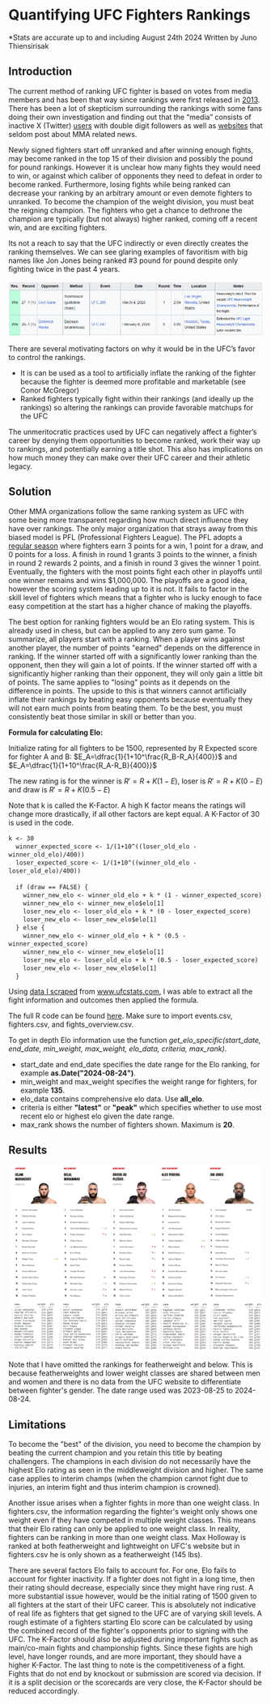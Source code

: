 # Quantifying UFC Fighters Rankings

*Stats are accurate up to and including August 24th 2024
Written by Juno Thiensirisak
## Introduction

The current method of ranking UFC fighter is based on votes from media members and has been that way since rankings were first released in [2013](https://www.sportsnet.ca/mma/ufc/ufc-fighter-rankings-february-2013/). There has been a lot of skepticism surrounding the rankings with some fans doing their own investigation and finding out that the “media” consists of inactive X (Twitter) [users](https://www.reddit.com/r/MMA/comments/hfyyxj/just_who_exactly_are_the_ufc_ranking_panelists/?utm_source=share&utm_medium=ios_app&utm_name=iossmf) with double digit followers as well as [websites](https://www.reddit.com/r/MMA/comments/t6s6fk/the_ufc_rankings_panel_consists_of_some_unknown/?utm_source=share&utm_medium=ios_app&utm_name=iossmf) that seldom post about MMA related news.

Newly signed fighters start off unranked and after winning enough fights, may become ranked in the top 15 of their division and possibly the pound for pound rankings. However it is unclear how many fights they would need to win, or against which caliber of opponents they need to defeat in order to become ranked. Furthermore, losing fights while being ranked can decrease your ranking by an arbitrary amount or even demote fighters to unranked. To become the champion of the weight division, you must beat the reigning champion. The fighters who get a chance to dethrone the champion are typically (but not always) higher ranked, coming off a recent win, and are exciting fighters.

Its not a reach to say that the UFC indirectly or even directly creates the ranking themselves. We can see glaring examples of favoritism with big names like Jon Jones being ranked #3 pound for pound despite only fighting twice in the past 4 years.

![Jon Jones two most recent fights](https://github.com/nthiens/UFC-Data-Analytics/blob/main/2.%20Elo/jon%20jones.PNG?raw=true)

There are several motivating factors on why it would be in the UFC’s favor to control the rankings.

-   It is can be used as a tool to artificially inflate the ranking of the fighter because the fighter is deemed more profitable and marketable (see Conor McGregor)
-   Ranked fighters typically fight within their rankings (and ideally up the rankings) so altering the rankings can provide favorable matchups for the UFC

The unmeritocratic practices used by UFC can negatively affect a fighter’s career by denying them opportunities to become ranked, work their way up to rankings, and potentially earning a title shot. This also has implications on how much money they can make over their UFC career and their athletic legacy.

## Solution
Other MMA organizations follow the same ranking system as UFC with some being more transparent regarding how much direct influence they have over rankings. The only major organization that strays away from this biased model is PFL (Professional Fighters League). The PFL adopts a [regular season](https://www.sportingnews.com/ca/mma/news/pfl-format-explained-mma-league-season-points-playoff-system/tznjnf0zkmwhb3nhgmahafkk) where fighters earn 3 points for a win, 1 point for a draw, and 0 points for a loss. A finish in round 1 grants 3 points to the winner, a finish in round 2 rewards 2 points, and a finish in round 3 gives the winner 1 point. Eventually, the fighters with the most points fight each other in playoffs until one winner remains and wins $1,000,000. The playoffs are a good idea, however the scoring system leading up to it is not. It fails to factor in the skill level of fighters which means that a fighter who is lucky enough to face easy competition at the start has a higher chance of making the playoffs.

The best option for ranking fighters would be an Elo rating system. This is already used in chess, but can be applied to any zero sum game. To summarize, all players start with a ranking. When a player wins against another player, the number of points "earned" depends on the difference in ranking. If the winner started off with a significantly lower ranking than the opponent, then they will gain a lot of points. If the winner started off with a significantly higher ranking than their opponent, they will only gain a little bit of points. The same applies to "losing" points as it depends on the difference in points. The upside to this is that winners cannot artificially inflate their rankings by beating easy opponents because eventually they will not earn much points from beating them. To be the best, you must consistently beat those similar in skill or better than you.

**Formula for calculating Elo:**

Initialize rating for all fighters to be 1500, represented by R
Expected score for fighter A and B: $E_A=\dfrac{1}{1+10^\frac{R_B-R_A}{400}}$ and $E_A=\dfrac{1}{1+10^\frac{R_A-R_B}{400}}$ 


The new rating is for the winner is $R'=R+K(1-E)$, loser is $R'=R+K(0-E)$ and draw is $R'=R+K(0.5-E)$

Note that k is called the K-Factor. A high K factor means the ratings will change more drastically, if all other factors are kept equal. A K-Factor of 30 is used in the code.
```
k <- 30
  winner_expected_score <- 1/(1+10^((loser_old_elo - winner_old_elo)/400))
  loser_expected_score <- 1/(1+10^((winner_old_elo - loser_old_elo)/400))
  
  if (draw == FALSE) {
    winner_new_elo <- winner_old_elo + k * (1 - winner_expected_score)
    winner_new_elo <- winner_new_elo$elo[1]
    loser_new_elo <- loser_old_elo + k * (0 - loser_expected_score)
    loser_new_elo <- loser_new_elo$elo[1]
  } else {
    winner_new_elo <- winner_old_elo + k * (0.5 - winner_expected_score)
    winner_new_elo <- winner_new_elo$elo[1]
    loser_new_elo <- loser_old_elo + k * (0.5 - loser_expected_score)
    loser_new_elo <- loser_new_elo$elo[1]
  }
```
Using [data I scraped](https://github.com/nthiens/UFC-Data-Analytics/tree/main/1.%20Web%20Scraping) from www.ufcstats.com, I was able to extract all the fight information and outcomes then applied the formula.

The full R code can be found [here](https://github.com/nthiens/UFC-Data-Analytics/blob/main/2.%20Elo/elo.R). Make sure to import events.csv, fighters.csv, and fights_overview.csv.

To get in depth Elo information use the function
*get_elo_specific(start_date, end_date, min_weight, max_weight, elo_data, criteria, max_rank)*.
- start_date and end_date specifies the date range for the Elo ranking, for example **as.Date("2024-08-24")**.
- min_weight and max_weight specifies the weight range for fighters, for example **135**.
- elo_data contains comprehensive elo data. Use **all_elo**.
- criteria is either **"latest"** or **"peak"** which specifies whether to use most recent elo or highest elo given the date range.
- max_rank shows the number of fighters shown. Maximum is **20**.
## Results
![Real rankings vs Elo rankings](https://github.com/nthiens/UFC-Data-Analytics/blob/main/2.%20Elo/ufcpic.png)

Note that I have omitted the rankings for featherweight and below. This is because featherweights and lower weight classes are shared between men and women and there is no data from the UFC website to differentiate between fighter's gender. The date range used was 2023-08-25 to 2024-08-24.

## Limitations

To become the "best" of the division, you need to become the champion by beating the current champion and you retain this title by beating challengers. The champions in each division do not necessarily have the highest Elo rating as seen in the middleweight division and higher. The same case applies to interim champs (when the champion cannot fight due to injuries, an interim fight and thus interim champion is crowned).

Another issue arises when a fighter fights in more than one weight class. In fighters.csv, the information regarding the fighter's weight only shows one weight even if they have competed in multiple weight classes. This means that their Elo rating can only be applied to one weight class. In reality, fighters can be ranking in more than one weight class. Max Holloway is ranked at both featherweight and lightweight on UFC's website but in fighters.csv he is only shown as a featherweight (145 lbs).

There are several factors Elo fails to account for. For one, Elo fails to account for fighter inactivity. If a fighter does not fight in a long time, then their rating should decrease, especially since they might have ring rust. A more substantial issue however, would be the initial rating of 1500 given to all fighters at the start of their UFC career. This is absolutely not indicative of real life as fighters that get signed to the UFC are of varying skill levels. A rough estimate of a fighters starting Elo score can be calculated by using the combined record of the fighter's opponents prior to signing with the UFC. The K-Factor should also be adjusted during important fights such as main/co-main fights and championship fights. Since these fights are high level, have longer rounds, and are more important, they should have a higher K-Factor. The last thing to note is the competitiveness of a fight. Fights that do not end by knockout or submission are scored via decision. If it is a split decision or the scorecards are very close, the K-Factor should be reduced accordingly.

